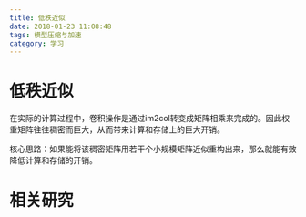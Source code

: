 ```yaml
---
title: 低秩近似
date: 2018-01-23 11:08:48
tags: 模型压缩与加速
category: 学习
---
```

# 低秩近似
在实际的计算过程中，卷积操作是通过im2col转变成矩阵相乘来完成的。因此权重矩阵往往稠密而巨大，从而带来计算和存储上的巨大开销。
<!-- more -->
核心思路：如果能将该稠密矩阵用若干个小规模矩阵近似重构出来，那么就能有效降低计算和存储的开销。

# 相关研究